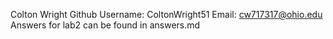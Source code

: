 Colton Wright
Github Username: ColtonWright51
Email: cw717317@ohio.edu
Answers for lab2 can be found in answers.md
